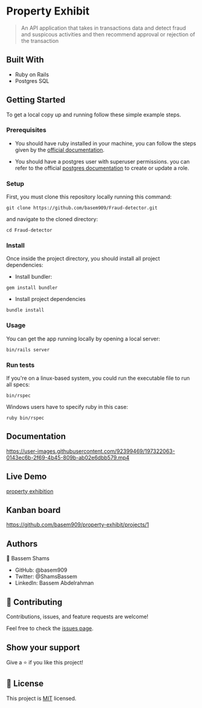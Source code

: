 # Property Exhibit

> An API application that takes in transactions data and detect fraud and suspicous activities and then recommend approval or rejection of the transaction


## Built With

- Ruby on Rails
- Postgres SQL

## Getting Started

To get a local copy up and running follow these simple example steps.

### Prerequisites

- You should have ruby installed in your machine, you can follow the steps given by the [official documentation](https://www.ruby-lang.org/en/documentation/installation/).

- You should have a postgres user with superuser permissions. you can refer to the official [postgres documentation](https://www.postgresql.org/docs/current/role-attributes.html#:~:text=To%20create%20a%20new%20database,that%20is%20already%20a%20superuser.&text=A%20role%20must%20be%20explicitly,use%20CREATE%20ROLE%20name%20CREATEDB%20.) to create or update a role.

### Setup

First, you must clone this repository locally running this command:

```
git clone https://github.com/basem909/Fraud-detector.git
```

and navigate to the cloned directory:

```
cd Fraud-detector
```

### Install

Once inside the project directory, you should install all project dependencies:

- Install bundler:

```
gem install bundler
```

- Install project dependencies

```
bundle install
```

### Usage

You can get the app running locally by opening a local server:

```
bin/rails server
```

### Run tests

If you're on a linux-based system, you could run the executable file to run all specs:

```
bin/rspec
```

Windows users have to specify ruby in this case:

```
ruby bin/rspec
```
## Documentation

https://user-images.githubusercontent.com/92399469/197322063-0143ec6b-2f69-4b45-809b-ab02e6dbb579.mp4
## Live Demo
[property exhibition](https://apartrent23.fly.dev/)
## Kanban board
https://github.com/basem909/property-exhibit/projects/1

## Authors

👤 Bassem Shams

- GitHub: @basem909
- Twitter: @ShamsBassem
- LinkedIn: Bassem Abdelrahman

## 🤝 Contributing

Contributions, issues, and feature requests are welcome!

Feel free to check the [issues page](../../issues/).

## Show your support

Give a ⭐️ if you like this project!

## 📝 License

This project is [MIT](./MIT.md) licensed.
